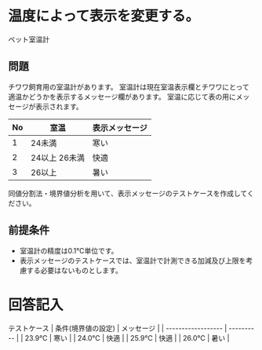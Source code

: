 # 温度によって表示を変更する。
ペット室温計

## 問題
チワワ飼育用の室温計があります。
室温計は現在室温表示欄とチワワにとって適温かどうかを表示するメッセージ欄があります。
室温に応じて表の用にメッセージが表示されます。

| No  | 室温          | 表示メッセージ |
| --- | ------------- | -------------- |
| 1   | 24未満        | 寒い           |
| 2   | 24以上 26未満 | 快適           |
| 3   | 26以上        | 暑い           |

同値分割法・境界値分析を用いて、表示メッセージのテストケースを作成してください。

 ## 前提条件
- 室温計の精度は0.1℃単位です。
- 表示メッセージのテストケースでは、室温計で計測できる加減及び上限を考慮する必要はないものとします。


# 回答記入
テストケース
| 条件(境界値の設定) | メッセージ |
| ------------------ | ---------- |
| 23.9℃              | 寒い       |
| 24.0℃              | 快適       |
| 25.9℃              | 快適       |
| 26.0℃              | 暑い       |
